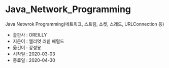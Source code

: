 # Java_Network_Programming

Java Netwrok Programming(네트워크, 스트림, 소켓, 스레드, URLConnection 등)

- 출판사 : OREILLY
- 지은이 : 앨리엇 러싙 해럴드
- 옮긴이 : 강성용
- 시작일 : 2020-03-03
- 종료일 : 2020-04-30
